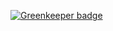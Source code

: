 

[![Greenkeeper badge](https://badges.greenkeeper.io/koopjs/koop-output-vector-tiles.svg)](https://greenkeeper.io/)